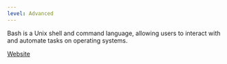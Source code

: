 ```yaml
---
level: Advanced
---
```


Bash is a Unix shell and command language, allowing users to interact with and automate tasks on operating systems.

[Website](https://www.gnu.org/software/bash/)
